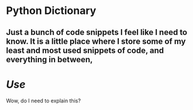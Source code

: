 # Python Dictionary
Just a bunch of code snippets I feel like I need to know. It is a little place where I store some of my least and most used snippets of code, and everything in between,
---
# *Use*
Wow, do I need to explain this?
